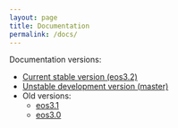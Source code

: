 ```yaml
---
layout: page
title: Documentation
permalink: /docs/
---
```


Documentation versions:

- [Current stable version (eos3.2)](eos3.2)
- [Unstable development version (master)](master)
- Old versions:
  - [eos3.1](eos3.1)
  - [eos3.0](eos3.0)
